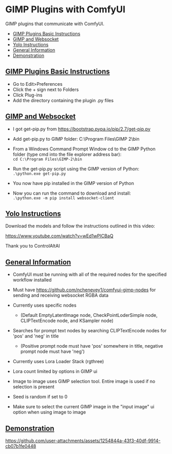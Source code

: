 # GIMP Plugins with ComfyUI

GIMP plugins that communicate with ComfyUI.

* <a href="#plugins">GIMP Plugins Basic Instructions</a>
* <a href="#websocket">GIMP and Websocket
* <a href="#YOLO">Yolo Instructions
* <a href="#info">General Information
* <a href="#demo">Demonstration</a>

## <a id="plugins" href="#toc">GIMP Plugins Basic Instructions</a>
* Go to Edit>Preferences
* Click the + sign next to Folders
* Click Plug-ins
* Add the directory containing the plugin .py files

## <a id="websocket" href="#toc">GIMP and Websocket</a>
* I got get-pip.py from https://bootstrap.pypa.io/pip/2.7/get-pip.py

* Add get-pip.py to GIMP folder: C:\Program Files\GIMP 2\bin 

* From a Windows Command Prompt Window cd to the GIMP Python folder (type cmd into the file explorer address bar):  
`cd C:\Program Files\GIMP-2\bin`

* Run the get-pip.py script using the GIMP version of Python:  
`.\python.exe get-pip.py`

* You now have pip installed in the GIMP version of Python

* Now you can run the command to download and install:  
`.\python.exe -m pip install websocket-client`

## <a id="YOLO" href="#toc">Yolo Instructions</a>
Download the models and follow the instructions outlined in this video:

https://www.youtube.com/watch?v=wEd1wPlCBaQ

Thank you to ControlAltAI

## <a id="info" href="#toc">General Information</a>
* ComfyUI must be running with all of the required nodes for the specified workflow installed

* Must have https://github.com/nchenevey1/comfyui-gimp-nodes for sending and receiving websocket RGBA data

* Currently uses specific nodes
  - (Default EmptyLatentImage node, CheckPointLoderSimple node, CLIPTextEncode node, and KSampler node)

* Searches for prompt text nodes by searching CLIPTextEncode nodes for 'pos' and 'neg' in title
  - (Positive prompt node must have 'pos' somewhere in title, negative prompt node must have 'neg')

* Currently uses Lora Loader Stack (rgthree)

* Lora count limited by options in GIMP ui

* Image to image uses GIMP selection tool. Entire image is used if no selection is present

* Seed is random if set to 0

* Make sure to select the current GIMP image in the "input image" ui option when using image to image

## <a id="demo" href="#toc">Demonstration</a>
https://github.com/user-attachments/assets/1254844a-43f3-40df-9914-cb07b1fe0448
